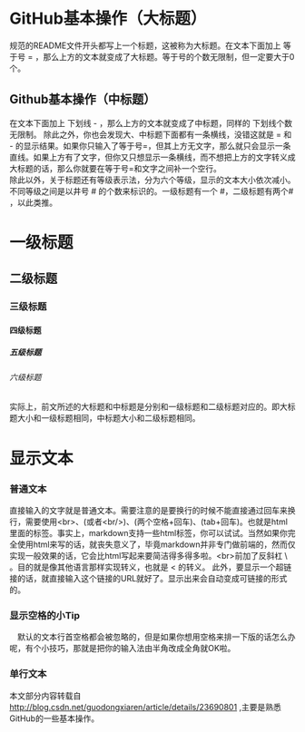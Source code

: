 GitHub基本操作（大标题）
======
规范的README文件开头都写上一个标题，这被称为大标题。在文本下面加上 等于号 = ，那么上方的文本就变成了大标题。等于号的个数无限制，但一定要大于0个。

Github基本操作（中标题）
----
在文本下面加上 下划线 - ，那么上方的文本就变成了中标题，同样的 下划线个数无限制。 
除此之外，你也会发现大、中标题下面都有一条横线，没错这就是 = 和 - 的显示结果。如果你只输入了等于号=，但其上方无文字，那么就只会显示一条直线。如果上方有了文字，但你又只想显示一条横线，而不想把上方的文字转义成大标题的话，那么你就要在等于号=和文字之间补一个空行。  
除此以外，关于标题还有等级表示法，分为六个等级，显示的文本大小依次减小。不同等级之间是以井号  #  的个数来标识的。一级标题有一个 #，二级标题有两个# ，以此类推。  
# 一级标题 
## 二级标题  
### 三级标题 
#### 四级标题  
##### 五级标题 
###### 六级标题 
实际上，前文所述的大标题和中标题是分别和一级标题和二级标题对应的。即大标题大小和一级标题相同，中标题大小和二级标题相同。  
# 显示文本  
### 普通文本  
直接输入的文字就是普通文本。需要注意的是要换行的时候不能直接通过回车来换行，需要使用\<br>、(或者\<br/>)、(两个空格+回车)、(tab+回车)。也就是html里面的标签。事实上，markdown支持一些html标签，你可以试试。当然如果你完全使用html来写的话，就丧失意义了，毕竟markdown并非专门做前端的，然而仅实现一般效果的话，它会比html写起来要简洁得多得多啦。\<br>前加了反斜杠 \ 。目的就是像其他语言那样实现转义，也就是 <  的转义。 
此外，要显示一个超链接的话，就直接输入这个链接的URL就好了。显示出来会自动变成可链接的形式的。
### 显示空格的小Tip
　默认的文本行首空格都会被忽略的，但是如果你想用空格来排一下版的话怎么办呢，有个小技巧，那就是把你的输入法由半角改成全角就OK啦。 
### 单行文本
  








本文部分内容转载自 http://blog.csdn.net/guodongxiaren/article/details/23690801 ,主要是熟悉GitHub的一些基本操作。
